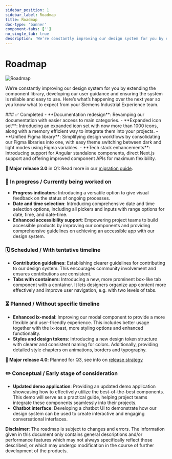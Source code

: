 ```yaml
---
sidebar_position: 1
sidebar_label: Roadmap
title: Roadmap
doc-type: 'banner'
component-tabs: ['']
no_single_tab: true
description: 'We’re constantly improving our design system for you by extending the component library, developing our user guidance and ensuring the system is reliable and easy to use. Here’s what’s happening over the next year so you know what to expect from your Siemens Industrial Experience team.'
---
```


# Roadmap

![Roadmap](https://www.figma.com/design/wEptRgAezDU1z80Cn3eZ0o/iX-Documentation-illustrations?node-id=4605-1671&t=SSoI7h5Yi5HXNvhi-4)

<p className="text-l-title">
We’re constantly improving our design system for you by extending the component library, developing our user guidance and ensuring the system is reliable and easy to use.  
Here’s what’s happening over the next year so you know what to expect from your Siemens Industrial Experience team. 
</p>
### ✅ Completed
- **Documentation redesign**: Revamping our documentation with easier access to main categories.
- **Expanded icon set**: Introducing an expanded icon set with now more than 1000 icons, along with a memory efficient way to integrate them into your projects.
- **Unified Figma library**: Simplifying design workflows by consolidating our Figma libraries into one, with easy theme switching between dark and light modes using Figma variables.
- **Tech stack enhancements**: Introducing support for Angular standalone components, direct Next.js support and offering improved component APIs for maximum flexibility.

**🔹 Major release 3.0** in Q1: Read more in our [migration guide](../migration/3_0_0/index.md).

### 🚧 In progress / Currently being worked on
- **Progress indicators**: Introducing a versatile option to give visual feedback on the status of ongoing processes.
- **Date and time selection**: Introducing comprehensive date and time selection options, including all pickers and inputs with range options for date, time, and date-time.
- **Enhanced accessibility support**: Empowering project teams to build accessible products by improving our components and providing comprehensive guidelines on achieving an accessible app with our design system.
### 🗓️ Scheduled / With tentative timeline
- **Contribution guidelines**: Establishing clearer guidelines for contributing to our design system. This encourages community involvement and ensures contributions are consistent.
- **Tabs with containers**: Introducing a new, more prominent box-like tab component with a container. It lets designers organize app content more effectively and improve user navigation, e.g. with two levels of tabs.

### ⏳ Planned / Without specific timeline
- **Enhanced ix-modal**: Improving our modal component to provide a more flexible and user-friendly experience. This includes better usage together with the ix-toast, more styling options and enhanced functionality.
- **Styles and design tokens**: Introducing a new design token structure with clearer and consistent naming for colors. Additionally, providing detailed style chapters on animations, borders and typography.

**🔹 Major release 4.0**: Planned for Q3, see info on [release strategy](./release-version.md)

### ✏️ Conceptual / Early stage of consideration
- **Updated demo application**: Providing an updated demo application showcasing how to effectively utilize the best-of-the-best components. This demo will serve as a practical guide, helping project teams integrate these components seamlessly into their projects.
- **Chatbot interface**: Developing a chatbot UI to demonstrate how our design system can be used to create interactive and engaging conversational interfaces.


**Disclaimer**: The roadmap is subject to changes and errors. The information given in this document only contains general descriptions and/or performance features which may not always specifically reflect those described, or which may undergo modification in the course of further development of the products.
